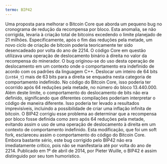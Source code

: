 ```yaml
---
termo: BIP42
---
```


Uma proposta para melhorar o Bitcoin Core que aborda um pequeno bug no cronograma de redução da recompensa por bloco. Esta anomalia, se não corrigida, levaria à criação total de bitcoins excedendo o limite planejado de 21 milhões. Especificamente, após o fim das reduções pela metade, um novo ciclo de criação de bitcoin poderia teoricamente ter sido desencadeado por volta do ano de 2214. O código Core em questão utilizava uma operação de deslocamento binário à direita no valor da recompensa do minerador. O bug originou-se do uso desta operação de deslocamento em um contexto onde o comportamento era indefinido de acordo com os padrões da linguagem C++. Deslocar um inteiro de 64 bits (`int64_t`) mais de 63 bits para a direita se enquadra nesta categoria de comportamento indefinido. No código do Bitcoin Core, isso poderia ter ocorrido após 64 reduções pela metade, no número do bloco 13.440.000. Além deste limite, o comportamento do deslocamento de bits não era definido, significando que diferentes compilações poderiam interpretar o código de maneira diferente. Isso poderia ter levado a resultados imprevisíveis, incluindo a possibilidade de criar uma inflação infinita de bitcoin. O BIP42 corrigiu esse problema ao determinar que a recompensa por bloco fosse definida como zero após 64 reduções pela metade, evitando assim o uso de uma operação de deslocamento à direita em um contexto de comportamento indefinido. Esta modificação, que foi um soft fork, esclareceu assim o comportamento do código do Bitcoin Core. Embora bastante sério, este bug corrigido pelo BIP42 não era imediatamente crítico, pois não se manifestaria até por volta do ano de 2214. Publicado em 1º de abril de 2014, por Pieter Wuille, o BIP42 é assim distinguido por seu tom humorístico.